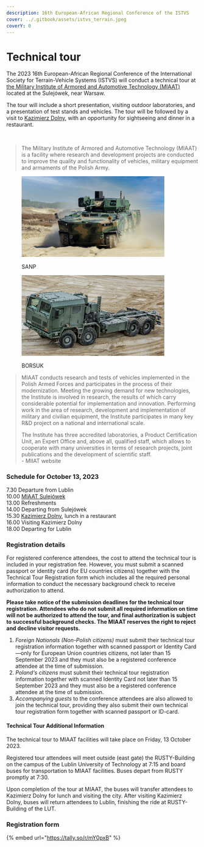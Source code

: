 ```yaml
---
description: 16th European-African Regional Conference of the ISTVS
cover: ../.gitbook/assets/istvs_terrain.jpeg
coverY: 0
---
```


# Technical tour

The 2023 16th European-African Regional Conference of the International Society for Terrain-Vehicle Systems (ISTVS) will conduct a technical tour at [the Military Institute of Armored and Automotive Technology (MIAAT)](https://witpis.pl/english-2/witpis-home-cloned/) located at the Sulejówek, near Warsaw.

The tour will include a short presentation, visiting outdoor laboratories, and a presentation of test stands and vehicles. The tour will be followed by a visit to [Kazimierz Dolny](https://www.kazimierz-dolny.pl/), with an opportunity for sightseeing and dinner in a restaurant.

<figure><img src="../.gitbook/assets/header_www_2023_v7_EN.png" alt=""><figcaption></figcaption></figure>

> The Military Institute of Armored and Automotive Technology (MIAAT) is a facility where research and development projects are conducted to improve the quality and functionality of vehicles, military equipment and armaments of the Polish Army.

<div>

<figure><img src="../.gitbook/assets/Borsuk_2.jpg" alt="" width="375"><figcaption><p>SANP</p></figcaption></figure>

 

<figure><img src="../.gitbook/assets/sanp_6.jpg" alt="" width="375"><figcaption><p>BORSUK</p></figcaption></figure>

</div>

> MIAAT conducts research and tests of vehicles implemented in the Polish Armed Forces and participates in the process of their modernization. Meeting the growing demand for new technologies, the Institute is involved in research, the results of which carry considerable potential for implementation and innovation. Performing work in the area of research, development and implementation of military and civilian equipment, the Institute participates in many key R\&D project on a national and international scale.
>
> The Institute has three accredited laboratories, a Product Certification Unit, an Expert Office and, above all, qualified staff, which allows to cooperate with many universities in terms of research projects, joint publications and the development of scientific staff.\
> \- MIIAT website

### Schedule for October 13, 2023

7.30 Departure from Lublin\
10.00 [MIAAT Sulejówek](https://witpis.pl/english-2/witpis-home-cloned/)\
13.00 Refreshments\
14.00 Departing from Sulejówek\
15.30 [Kazimierz Dolny](https://www.kazimierz-dolny.pl/), lunch in a restaurant\
16.00 Visiting Kazimierz Dolny\
18.00 Departing for Lublin

### Registration details

For registered conference attendees, the cost to attend the technical tour is included in your registration fee. However, you must submit a scanned passport or identity card (for EU countries citizens) together with the Technical Tour Registration form which includes all the required personal information to conduct the necessary background check to receive authorization to attend.&#x20;

**Please take notice of the submission deadlines for the technical tour registration. Attendees who do not submit all required information on time will not be authorized to attend the tour, and final authorization is subject to successful background checks. The MIAAT reserves the right to reject and decline visitor requests.**

1. _Foreign Nationals (Non-Polish citizens)_ must submit their technical tour registration information together with scanned passport or Identity Card—only for European Union countries citizens, not later than 15 September 2023 and they must also be a registered conference attendee at the time of submission.
2. _Poland‘s citizens_ must submit their technical tour registration information together with scanned Identity Card not later than 15 September 2023 and they must also be a registered conference attendee at the time of submission.
3. _Accompanying guests_ to the conference attendees are also allowed to join the technical tour, providing they also submit their own technical tour registration form together with scanned passport or ID-card.&#x20;

#### Technical Tour Additional Information&#x20;

The technical tour to MIAAT facilities will take place on Friday, 13 October 2023.&#x20;

Registered tour attendees will meet outside (east gate) the RUSTY-Building on the campus of the Lublin University of Technology at 7:15 and board buses for transportation to MIAAT facilities. Buses depart from RUSTY promptly at 7:30.&#x20;

Upon completion of the tour at MIAAT, the buses will transfer attendees to Kazimierz Dolny for lunch and visiting the city. After visiting Kazimierz Dolny, buses will return attendees to Lublin, finishing the ride at RUSTY-Building of the LUT.

### Registration form

{% embed url="https://tally.so/r/mY0pxB" %}
